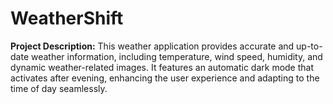 # WeatherShift
**Project Description:**   This weather application provides accurate and up-to-date weather information, including temperature, wind speed, humidity, and dynamic weather-related images. It features an automatic dark mode that activates after evening, enhancing the user experience and adapting to the time of day seamlessly.
